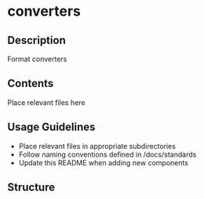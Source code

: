 # converters

## Description
Format converters

## Contents
Place relevant files here

## Usage Guidelines
- Place relevant files in appropriate subdirectories
- Follow naming conventions defined in /docs/standards
- Update this README when adding new components

## Structure
